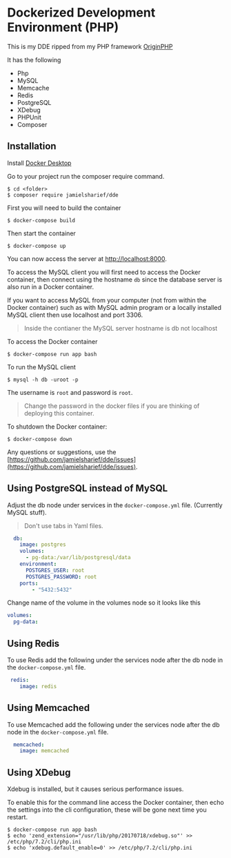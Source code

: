 # Dockerized Development Environment (PHP)

This is my DDE ripped from my PHP framework [OriginPHP](https://www.originphp.com)

It has the following

 - Php
 - MySQL
 - Memcache
 - Redis
 - PostgreSQL
 - XDebug
 - PHPUnit
 - Composer

## Installation

Install [Docker Desktop](https://www.docker.com/products/docker-desktop)

Go to your project run the composer require command.

```
$ cd <folder>
$ composer require jamielsharief/dde
```

First you will need to build the container

```linux
$ docker-compose build
```

Then start the container

```linux
$ docker-compose up
```

You can now access the server at [http://localhost:8000](http://localhost:8000).

To access the MySQL client you will first need to access the Docker container, then connect using the hostname `db` since the database server is also run in a Docker container. 

If you want to access MySQL from your computer (not from within the Docker container) such as with MySQL admin program or a locally installed MySQL client then use localhost and port 3306.

> Inside the contianer the MySQL server hostname is db not localhost

To access the Docker container

```linux
$ docker-compose run app bash
```

To run the MySQL client

```linux
$ mysql -h db -uroot -p
```

The username is `root` and password is `root`.

> Change the password in the docker files if you are thinking of deploying this container.

To shutdown the Docker container:

```linux
$ docker-compose down
```

Any questions or suggestions, use the [https://github.com/jamielsharief/dde/issues](https://github.com/jamielsharief/dde/issues).

## Using PostgreSQL instead of MySQL

Adjust the db node under services in the `docker-compose.yml` file. (Currently MySQL stuff). 
> Don't use tabs in Yaml files.

```yaml
  db:
    image: postgres
    volumes:
      - pg-data:/var/lib/postgresql/data
    environment:
      POSTGRES_USER: root
      POSTGRES_PASSWORD: root
    ports:
        - "5432:5432"
```

Change name of the volume in the volumes node so it looks like this

```yaml
volumes:
  pg-data:
```

## Using Redis

To use Redis add the following under the services node after the db node in the  `docker-compose.yml` file.

```yaml
 redis:
    image: redis
```

## Using Memcached

To use Memcached add the following under the services node after the db node in the `docker-compose.yml` file.

```yaml
  memcached:
    image: memcached
```

## Using XDebug

Xdebug is installed, but it causes serious performance issues.

To enable this for the command line access the Docker container, then echo the settings into the cli configuration,
these will be gone next time you restart.

```
$ docker-compose run app bash
$ echo 'zend_extension="/usr/lib/php/20170718/xdebug.so"' >> /etc/php/7.2/cli/php.ini
$ echo 'xdebug.default_enable=0' >> /etc/php/7.2/cli/php.ini
```